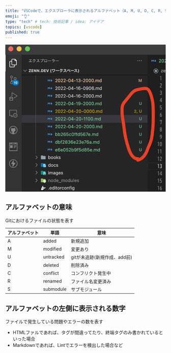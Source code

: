 ```yaml
---
title: "VSCodeで、エクスプローラに表示されるアルファベット（A, M, U, D, C, R, S）と数字の意味"
emoji: "👌"
type: "tech" # tech: 技術記事 / idea: アイデア
topics: [vscode]
published: true
---
```


![画像の説明文](/images/tech-vscode-explorer/2022-04-20-1101.png)

## アルファベットの意味

Gitにおけるファイルの状態を表す

| アルファベット | 単語      | 意味                         |
| -------------- | --------- | ---------------------------- |
| A              | added     | 新規追加                     |
| M              | modified  | 変更あり                     |
| U              | untracked | gitが未追跡(新規作成、add前) |
| D              | deleted   | 削除済み                     |
| C              | conflict  | コンフリクト発生中           |
| R              | renamed   | ファイル名変更済み           |
| S              | submodule | サブモジュール               |

## アルファベットの左側に表示される数字

ファイルで発生している問題やエラーの数を表す

- HTMLファルであれば、タグが間違ってたり、終端タグのみ書かれているといった場合
- Markdownであれば、Lintでエラーを検出した場合など
